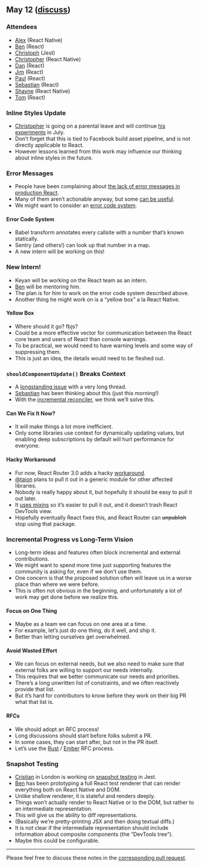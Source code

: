 ## May 12 ([discuss](https://github.com/reactjs/core-notes/pull/14))

### Attendees

* [Alex](https://twitter.com/alex_frantic) (React Native)
* [Ben](https://twitter.com/soprano) (React)
* [Christoph](https://twitter.com/cpojer) (Jest)
* [Christopher](https://twitter.com/vjeux) (React Native)
* [Dan](https://twitter.com/dan_abramov) (React)
* [Jim](http://github.com/jimfb) (React)
* [Paul](https://twitter.com/zpao) (React)
* [Sebastian](https://twitter.com/sebmarkbage) (React)
* [Shayne](https://github.com/shayne) (React Native)
* [Tom](https://twitter.com/tomocchino) (React)

### Inline Styles Update

* [Christopher](https://twitter.com/vjeux) is going on a parental leave and will continue [his experiments](https://github.com/reactjs/core-notes/blob/master/2016-04/april-28.md#experimenting-with-stylesheetcreate-on-the-web) in July.
* Don’t forget that this is tied to Facebook build asset pipeline, and is not directly applicable to React.
* However lessons learned from this work may influence our thinking about inline styles in the future.

### Error Messages

* People have been complaining about [the lack of error messages in production React](https://github.com/facebook/react/issues/2686).
* Many of them aren’t actionable anyway, but some [can be useful](https://github.com/facebook/react/issues/2686#issuecomment-218017606).
* We might want to consider an [error code system](https://github.com/facebook/react/issues/2686#issuecomment-209171272).

#### Error Code System

* Babel transform annotates every callsite with a number that’s known statically.
* Sentry (and others!) can look up that number in a map.
* A new intern will be working on this!

### New Intern!

* Keyan will be working on the React team as an intern.
* [Ben](https://twitter.com/soprano) will be mentoring him.
* The plan is for him to work on the error code system described above.
* Another thing he might work on is a “yellow box” a la React Native.

#### Yellow Box

* Where should it go? fbjs?
* Could be a more effective vector for communication between the React core team and users of React than console warnings.
* To be practical, we would need to have warning levels and some way of suppressing them.
* This is just an idea, the details would need to be fleshed out.

### `shouldComponentUpdate()` Breaks Context

* A [longstanding issue](https://github.com/facebook/react/issues/2517) with a very long thread.
* [Sebastian](https://twitter.com/sebmarkbage) has been thinking about this (just this morning!)
* With the [incremental reconciler](https://github.com/facebook/react/issues/6170), we think we’ll solve this.

#### Can We Fix It Now?

* It will make things a lot more inefficient.
* Only some libraries use context for dynamically updating values, but enabling deep subscriptions by default will hurt performance for everyone.

#### Hacky Workaround

* For now, React Router 3.0 adds a hacky [workaround](https://github.com/reactjs/react-router/blob/5f3387a91d427aec1368e68cd9605797aa076bb7/modules/ContextUtils.js).
* [@taion](https://github.com/taion) plans to pull it out in a generic module for other affected libraries.
* Nobody is really happy about it, but hopefully it should be easy to pull it out later.
* It [uses mixins](https://github.com/reactjs/react-router/issues/3439#issuecomment-217887475) so it’s easier to pull it out, and it doesn’t trash React DevTools view.
* Hopefully eventually React fixes this, and React Router can <s>unpublish</s> stop using that package.

### Incremental Progress vs Long-Term Vision

* Long-term ideas and features often block incremental and external contributions.
* We might want to spend more time just supporting features the community is asking for, even if we don't use them.
* One concern is that the proposed solution often will leave us in a worse place than where we were before.
* This is often not obvious in the beginning, and unfortunately a lot of work may get done before we realize this.

#### Focus on One Thing

* Maybe as a team we can focus on one area at a time.
* For example, let’s just do one thing, do it well, and ship it.
* Better than letting ourselves get overwhelmed.

#### Avoid Wasted Effort

* We can focus on external needs, but we also need to make sure that external folks are willing to support our needs internally.
* This requires that we better communicate our needs and priorities.
* There’s a long unwritten list of constraints, and we often reactively provide that list.
* But it’s hard for contributors to know before they work on their big PR what that list is.

#### RFCs

* We should adopt an RFC process!
* Long discussions should start before folks submit a PR.
* In some cases, they can start after, but not in the PR itself.
* Let’s use the [Rust](https://github.com/rust-lang/rfcs/blob/master/libs_changes.md#is-an-rfc-required) / [Ember](https://github.com/emberjs/rfcs#when-you-need-to-follow-this-process) RFC process.

### Snapshot Testing

* [Cristian](https://github.com/kentaromiura) in London is working on [snapshot testing](https://github.com/facebook/jest/pull/1000) in Jest.
* [Ben](https://twitter.com/soprano) has been prototyping a full React test renderer that can render everything both on React Native and DOM.
* Unlike shallow renderer, it is stateful and renders deeply.
* Things won’t actually render to React Native or to the DOM, but rather to an intermediate representation.
* This will give us the ability to diff representations.
* (Basically we’re pretty-printing JSX and then doing textual diffs.)
* It is not clear if the intermediate representation should include information about composite components (the “DevTools tree”).
* Maybe this could be configurable.

------------

Please feel free to discuss these notes in the [corresponding pull request](https://github.com/reactjs/core-notes/pull/14).
